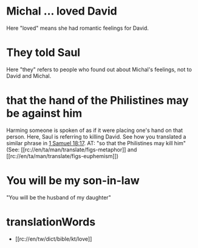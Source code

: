 # Michal ... loved David

Here "loved" means she had romantic feelings for David.

# They told Saul

Here "they" refers to people who found out about Michal's feelings, not to David and Michal.

# that the hand of the Philistines may be against him

Harming someone is spoken of as if it were placing one's hand on that person. Here, Saul is referring to killing David. See how you translated a similar phrase in [1 Samuel 18:17](./17.md). AT: "so that the Philistines may kill him" (See: [[rc://en/ta/man/translate/figs-metaphor]] and [[rc://en/ta/man/translate/figs-euphemism]])

# You will be my son-in-law

"You will be the husband of my daughter"

# translationWords

* [[rc://en/tw/dict/bible/kt/love]]